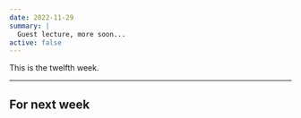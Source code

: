 ```yaml
---
date: 2022-11-29
summary: |
  Guest lecture, more soon...
active: false
---
```




This is the twelfth week.



------------



## For next week
